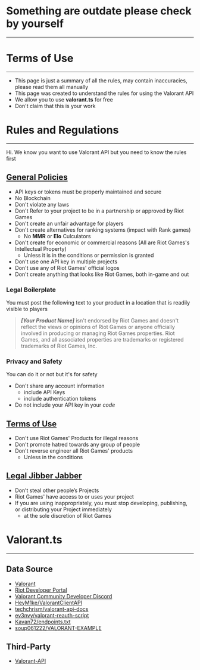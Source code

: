 # Something are outdate please check by yourself

---

# Terms of Use

-----------

- This page is just a summary of all the rules, may contain inaccuracies, please read them all manually
- This page was created to understand the rules for using the Valorant API
- We allow you to use **valorant.ts** for free
- Don't claim that this is your work

# Rules and Regulations

-----------

Hi. We know you want to use Valorant API but you need to know the rules first

## [General Policies](https://developer.riotgames.com/policies/general)

- API keys or tokens must be properly maintained and secure
- No Blockchain
- Don't violate any laws
- Don't Refer to your project to be in a partnership or approved by Riot Games
- Don't create an unfair advantage for players
- Don't create alternatives for ranking systems (impact with Rank games)
  - No **MMR** or **Elo** Culculators
- Don't create for economic or commercial reasons (All are Riot Games's Intellectual Property)
  - Unless it is in the conditions or permission is granted
- Don't use one API key in multiple projects
- Don't use any of Riot Games' official logos
- Don't create anything that looks like Riot Games, both in-game and out

### Legal Boilerplate

You must post the following text to your product in a location that is readily visible to players

> ***[Your Product Name]*** isn't endorsed by Riot Games and doesn't reflect the views or opinions of Riot Games or anyone officially involved in producing or managing Riot Games properties. Riot Games, and all associated properties are trademarks or registered trademarks of Riot Games, Inc.

### Privacy and Safety

You can do it or not but it's for safety

- Don't share any account information
  - include API Keys
  - include authentication tokens
- Do not include your API key in your *code*

## [Terms of Use](https://developer.riotgames.com/terms)

- Don't use Riot Games' Products for illegal reasons
- Don't promote hatred towards any group of people
- Don't reverse engineer all Riot Games' products
  - Unless in the conditions

## [Legal Jibber Jabber](https://www.riotgames.com/en/legal)

- Don’t steal other people’s Projects
- Riot Games' have access to or uses your project
- If you are using inappropriately, you must stop developing, publishing, or distributing your Project immediately
  - at the sole discretion of Riot Games

# Valorant.ts

-----------

## Data Source

- [Valorant](https://playvalorant.com)
- [Riot Developer Portal](https://developer.riotgames.com/apis)
- [Valorant Community Developer Discord](https://discord.gg/sCgvpXJfEE)
- [HeyM1ke/ValorantClientAPI](https://github.com/HeyM1ke/ValorantClientAPI)
- [techchrism/valorant-api-docs](https://github.com/techchrism/valorant-api-docs)
- [ev3nvy/valorant-reauth-script](https://github.com/ev3nvy/valorant-reauth-script)
- [Kavan72/endpoints.txt](https://gist.github.com/Kavan72/b6e0bfdf21d610148f64df878b8a2cc5)
- [soup061222/VALORANT-EXAMPLE](https://github.com/soup061222/VALORANT-EXAMPLE)

## Third-Party

- [Valorant-API](https://valorant-api.com)